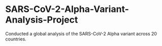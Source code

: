# SARS-CoV-2-Alpha-Variant-Analysis-Project
Conducted a global analysis of the SARS-CoV-2 Alpha variant across 20 countries. 

